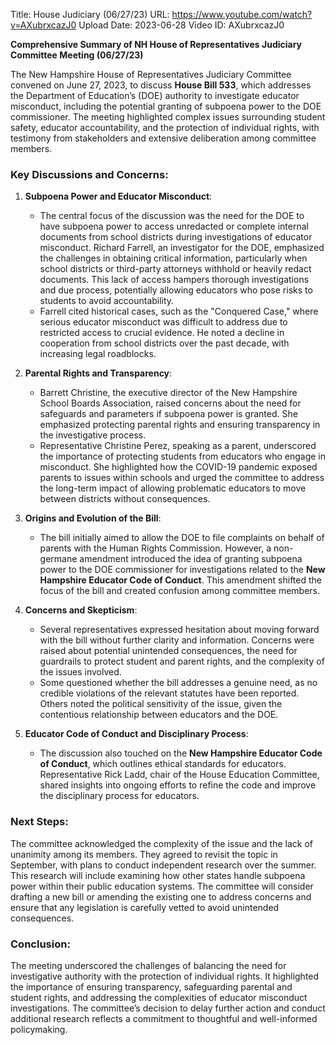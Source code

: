 Title: House Judiciary (06/27/23)
URL: https://www.youtube.com/watch?v=AXubrxcazJ0
Upload Date: 2023-06-28
Video ID: AXubrxcazJ0

**Comprehensive Summary of NH House of Representatives Judiciary Committee Meeting (06/27/23)**

The New Hampshire House of Representatives Judiciary Committee convened on June 27, 2023, to discuss **House Bill 533**, which addresses the Department of Education’s (DOE) authority to investigate educator misconduct, including the potential granting of subpoena power to the DOE commissioner. The meeting highlighted complex issues surrounding student safety, educator accountability, and the protection of individual rights, with testimony from stakeholders and extensive deliberation among committee members.

### Key Discussions and Concerns:
1. **Subpoena Power and Educator Misconduct**:
   - The central focus of the discussion was the need for the DOE to have subpoena power to access unredacted or complete internal documents from school districts during investigations of educator misconduct. Richard Farrell, an investigator for the DOE, emphasized the challenges in obtaining critical information, particularly when school districts or third-party attorneys withhold or heavily redact documents. This lack of access hampers thorough investigations and due process, potentially allowing educators who pose risks to students to avoid accountability.
   - Farrell cited historical cases, such as the "Conquered Case," where serious educator misconduct was difficult to address due to restricted access to crucial evidence. He noted a decline in cooperation from school districts over the past decade, with increasing legal roadblocks.

2. **Parental Rights and Transparency**:
   - Barrett Christine, the executive director of the New Hampshire School Boards Association, raised concerns about the need for safeguards and parameters if subpoena power is granted. She emphasized protecting parental rights and ensuring transparency in the investigative process.
   - Representative Christine Perez, speaking as a parent, underscored the importance of protecting students from educators who engage in misconduct. She highlighted how the COVID-19 pandemic exposed parents to issues within schools and urged the committee to address the long-term impact of allowing problematic educators to move between districts without consequences.

3. **Origins and Evolution of the Bill**:
   - The bill initially aimed to allow the DOE to file complaints on behalf of parents with the Human Rights Commission. However, a non-germane amendment introduced the idea of granting subpoena power to the DOE commissioner for investigations related to the **New Hampshire Educator Code of Conduct**. This amendment shifted the focus of the bill and created confusion among committee members.

4. **Concerns and Skepticism**:
   - Several representatives expressed hesitation about moving forward with the bill without further clarity and information. Concerns were raised about potential unintended consequences, the need for guardrails to protect student and parent rights, and the complexity of the issues involved.
   - Some questioned whether the bill addresses a genuine need, as no credible violations of the relevant statutes have been reported. Others noted the political sensitivity of the issue, given the contentious relationship between educators and the DOE.

5. **Educator Code of Conduct and Disciplinary Process**:
   - The discussion also touched on the **New Hampshire Educator Code of Conduct**, which outlines ethical standards for educators. Representative Rick Ladd, chair of the House Education Committee, shared insights into ongoing efforts to refine the code and improve the disciplinary process for educators.

### Next Steps:
The committee acknowledged the complexity of the issue and the lack of unanimity among its members. They agreed to revisit the topic in September, with plans to conduct independent research over the summer. This research will include examining how other states handle subpoena power within their public education systems. The committee will consider drafting a new bill or amending the existing one to address concerns and ensure that any legislation is carefully vetted to avoid unintended consequences.

### Conclusion:
The meeting underscored the challenges of balancing the need for investigative authority with the protection of individual rights. It highlighted the importance of ensuring transparency, safeguarding parental and student rights, and addressing the complexities of educator misconduct investigations. The committee’s decision to delay further action and conduct additional research reflects a commitment to thoughtful and well-informed policymaking.